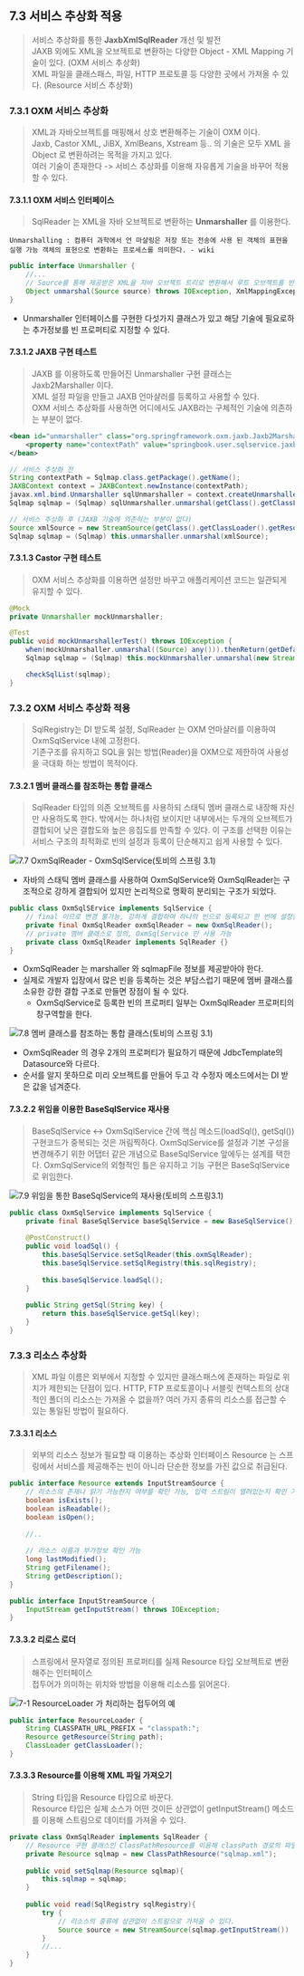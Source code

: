 ## 7.3 서비스 추상화 적용
> 서비스 추상화를 통한 **JaxbXmlSqlReader** 개선 및 발전<br>
> JAXB 외에도 XML을 오브젝트로 변환하는 다양한 Object - XML Mapping 기술이 있다. (OXM 서비스 추상화)<br> 
> XML 파일을 클래스패스, 파일, HTTP 프로토콜 등 다양한 곳에서 가져올 수 있다. (Resource 서비스 추상화)<br>

### 7.3.1 OXM 서비스 추상화
> XML과 자바오브젝트를 매핑해서 상호 변환해주는 기술이 OXM 이다.<br>
> Jaxb, Castor XML, JiBX, XmlBeans, Xstream 등.. 의 기술은 모두 XML 을 Object 로 변환하려는 목적을 가지고 있다.<br>
> 여러 기술이 존재한다 -> 서비스 추상화를 이용해 자유롭게 기술을 바꾸어 적용할 수 있다.

#### 7.3.1.1 OXM 서비스 인터페이스
> SqlReader 는 XML을 자바 오브젝트로 변환하는 **Unmarshaller** 를 이용한다. <br>

`Unmarshalling : 컴퓨터 과학에서 언 마샬링은 저장 또는 전송에 사용 된 객체의 표현을 실행 가능 객체의 표현으로 변환하는 프로세스를 의미한다. - wiki`

```java
public interface Unmarshaller {
    //...
    // Source를 통해 제공받은 XML을 자바 오브젝트 트리로 변환해서 루트 오브젝트를 반환한다.
    Object unmarshal(Source source) throws IOException, XmlMappingException;
}
```
- Unmarshaller 인터페이스를 구현한 다섯가지 클래스가 있고 해당 기술에 필요로하는 추가정보를 빈 프로퍼티로 지정할 수 있다. 

#### 7.3.1.2 JAXB 구현 테스트
> JAXB 를 이용하도록 만들어진 Unmarshaller 구현 클래스는 Jaxb2Marshaller 이다.<br>
> XML 설정 파일을 만들고 JAXB 언마샬러를 등록하고 사용할 수 있다.<br>
> OXM 서비스 추상화를 사용하면 어디에서도 JAXB라는 구체적인 기술에 의존하는 부분이 없다.<br>
```xml
<bean id="unmarshaller" class="org.springframework.oxm.jaxb.Jaxb2Marshaller">
    <property name="contextPath" value="springbook.user.sqlservice.jaxb"/>
</bean>
```
```java
// 서비스 추상화 전
String contextPath = Sqlmap.class.getPackage().getName();
JAXBContext context = JAXBContext.newInstance(contextPath);
javax.xml.bind.Unmarshaller sqlUnmarshaller = context.createUnmarshaller();
Sqlmap sqlmap = (Sqlmap) sqlUnmarshaller.unmarshal(getClass().getClassLoader().getResourceAsStream("sqlmap.xml"));

// 서비스 추상화 후 (JAXB 기술에 의존하는 부분이 없다)
Source xmlSource = new StreamSource(getClass().getClassLoader().getResourceAsStream("sqlmap.xml"));
Sqlmap sqlmap = (Sqlmap) this.unmarshaller.unmarshal(xmlSource);
```

#### 7.3.1.3 Castor 구현 테스트
> OXM 서비스 추상화를 이용하면 설정만 바꾸고 애플리케이션 코드는 일관되게 유지할 수 있다.
```java
@Mock
private Unmarshaller mockUnmarshaller;

@Test
public void mockUnmarshallerTest() throws IOException {
    when(mockUnmarshaller.unmarshal((Source) any())).thenReturn(getDefaultSqlMap());
    Sqlmap sqlmap = (Sqlmap) this.mockUnmarshaller.unmarshal(new StreamSource());

    checkSqlList(sqlmap);
}
```

### 7.3.2 OXM 서비스 추상화 적용
> SqlRegistry는 DI 받도록 설정, SqlReader 는 OXM 언마샬러를 이용하여 OxmSqlService 내에 고정한다.<br>
> 기존구조를 유지하고 SQL을 읽는 방법(Reader)을 OXM으로 제한하여 사용성을 극대화 하는 방법이 목적이다. <br>

#### 7.3.2.1 멤버 클래스를 참조하는 통합 클래스
> SqlReader 타입의 의존 오브젝트를 사용하되 스태틱 멤버 클래스로 내장해 자신만 사용하도록 한다.
> 밖에서는 하나처럼 보이지만 내부에서는 두개의 오브젝트가 결합되어 낮은 결합도와 높은 응집도를 만족할 수 있다.
> 이 구조를 선택한 이유는 서비스 구조의 최적화로 빈의 설정과 등록이 단순해지고 쉽게 사용할 수 있다.


![7.7 OxmSqlReader - OxmSqlService(토비의 스프링 3.1)](https://github.com/YounHyunJun/TobySpringExample/blob/master/img/7-7img.PNG)
- 자바의 스태틱 멤버 클래스를 사용하여 OxmSqlService와 OxmSqlReader는 구조적으로 강하게 결합되어 있지만 논리적으로 명확히 분리되는 구조가 되었다.
```java
public class OxmSqlSErvice implements SqlService {
    // final 이므로 변경 불가능, 강하게 결합하여 하나의 빈으로 등록되고 한 번에 설정함.
    private final OxmSqlReader oxmSqlReader = new OxmSqlReader(); 
    // private 멤버 클래스로 정의, OxmSqlService 만 사용 가능
    private class OxmSqlReader implements SqlReader {}
}
```
- OxmSqlReader 는 marshaller 와 sqlmapFile 정보를 제공받아야 한다.
- 실제로 개발자 입장에서 많은 빈을 등록하는 것은 부담스럽기 때문에 멤버 클래스를 소유한 강한 결합 구조로 만들면 장점이 될 수 있다.
    - OxmSqlService로 등록한 빈의 프로퍼티 일부는 OxmSqlReader 프로퍼티의 창구역할을 한다.
    
![7.8 멤버 클래스를 참조하는 통합 클래스(토비의 스프링 3.1)](https://github.com/YounHyunJun/TobySpringExample/blob/master/img/7-8img.PNG)

- OxmSqlReader 의 경우 2개의 프로퍼티가 필요하기 때문에 JdbcTemplate의 Datasource와 다르다.
- 순서를 알지 못하므로 미리 오브젝트를 만들어 두고 각 수정자 메소드에서는 DI 받은 값을 넘겨준다.

#### 7.3.2.2 위임을 이용한 BaseSqlService 재사용
> BaseSqlService <-> OxmSqlService 간에 핵심 메소드(loadSql(), getSql()) 구현코드가 중복되는 것은 꺼림찍하다.
> OxmSqlService를 설정과 기본 구성을 변경해주기 위한 어댑터 같은 개념으로 BaseSqlService 앞에두는 설계를 택한다.
> OxmSqlService의 외형적인 틀은 유지하고 기능 구현은 BaseSqlService로 위임한다. 

![7.9 위임을 통한 BaseSqlService의 재사용(토비의 스프링3.1)](https://github.com/YounHyunJun/TobySpringExample/blob/master/img/7-9img.PNG)

```java
public class OxmSqlService implements SqlService {
    private final BaseSqlService baseSqlService = new BaseSqlService();
    
    @PostConstruct()
    public void loadSql() {
        this.baseSqlService.setSqlReader(this.oxmSqlReader);
        this.baseSqlService.setSqlRegistry(this.sqlRegistry);
        
        this.baseSqlService.loadSql();
    }
    
    public String getSql(String key) {
        return this.baseSqlService.getSql(key);
    }
}
```

### 7.3.3 리소스 추상화
> XML 파일 이름은 외부에서 지정할 수 있지만 클래스패스에 존재하는 파일로 위치가 제한되는 단점이 있다.
> HTTP, FTP 프로토콜이나 서블릿 컨텍스트의 상대적인 폴더의 리소스는 가져올 수 없을까?
> 여러 가지 종류의 리소스를 접근할 수 있는 통일된 방법이 필요하다. 

#### 7.3.3.1 리소스
> 외부의 리소스 정보가 필요할 때 이용하는 추상화 인터페이스
> Resource 는 스프링에서 서비스를 제공해주는 빈이 아니라 단순한 정보를 가진 값으로 취급된다. 

```java
public interface Resource extends InputStreamSource {
    // 리소스의 존재나 읽기 가능한지 여부를 확인 가능, 입력 스트림이 열려있는지 확인 가능
    boolean isExists();
    boolean isReadable();
    boolean isOpen();
    
    //..
    
    // 리소스 이름과 부가정보 확인 가능
    long lastModified();
    String getFilename();
    String getDescription();
}

public interface InputStreamSource {
    InputStream getInputStream() throws IOException;
}
```

#### 7.3.3.2 리로스 로더
> 스프링에서 문자열로 정의된 프로퍼티를 실제 Resource 타입 오브젝트로 변환해주는 인터페이스 <br>
> 접두어가 의미하는 위치와 방법을 이용해 리소스를 읽어온다. <br>

![7-1 ResourceLoader 가 처리하는 접두어의 예](https://github.com/YounHyunJun/TobySpringExample/blob/master/img/7.1table.PNG)

```java
public interface ResourceLoader {
    String CLASSPATH_URL_PREFIX = "classpath:";
    Resource getResource(String path);
    ClassLoader getClassLoader();
}
```

#### 7.3.3.3 Resource를 이용해 XML 파일 가져오기
> String 타입을 Resource 타입으로 바꾼다. <br>
> Resource 타입은 실제 소스가 어떤 것이든 상관없이 getInputStream() 메소드를 이용해 스트림으로 데이터를 가져올 수 있다. <br>

```java
private class OxmSqlReader implements SqlReader {
    // Resource 구현 클래스인 ClassPathResource를 이용해 classPath 경로의 파일을 가져온다.
    private Resource sqlmap = new ClassPathResource("sqlmap.xml");
    
    public void setSqlmap(Resource sqlmap){
        this.sqlmap = sqlmap;
    }
    
    public void read(SqlRegistry sqlRegistry){
        try {
            // 리소스의 종류에 상관없이 스트림으로 가져올 수 있다.
            Source source = new StreamSource(sqlmap.getInputStream())   
        }
        //...
    }
}
```
